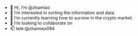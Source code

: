 - 👋 Hi, I’m @zhamiao
- 👀 I’m interested in sorting the information and data.
- 🌱 I’m currently learning how to survive in the crypto market.
- 💞️ I’m looking to collaborate on 
- 📫 tele:@zhamiao094

<!---
zhamiao/zhamiao is a ✨ special ✨ repository because its `README.md` (this file) appears on your GitHub profile.
You can click the Preview link to take a look at your changes.
--->
